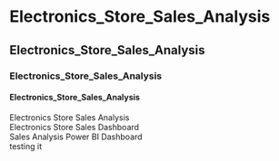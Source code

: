 # Electronics_Store_Sales_Analysis 
## Electronics_Store_Sales_Analysis 
### Electronics_Store_Sales_Analysis 
#### Electronics_Store_Sales_Analysis 

Electronics Store Sales Analysis  
Electronics Store Sales Dashboard   
Sales Analysis Power BI Dashboard   
testing it
